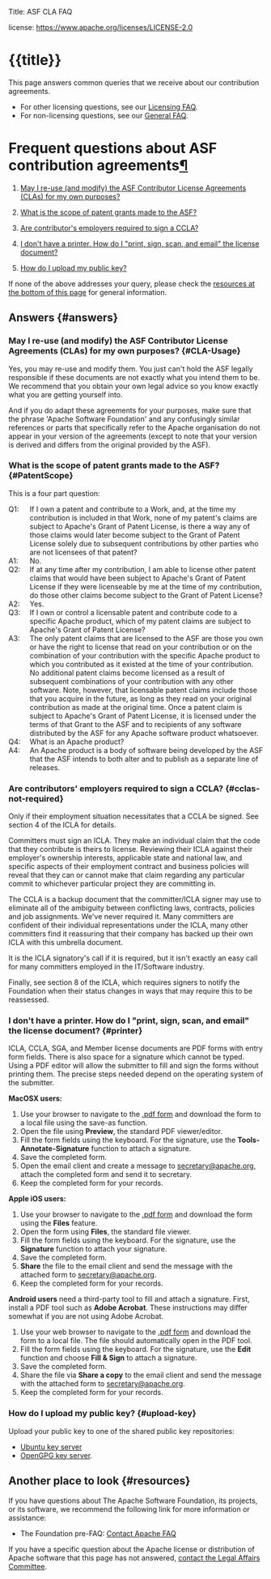 Title: ASF CLA FAQ

license: https://www.apache.org/licenses/LICENSE-2.0

# {{title}}

This page answers common queries that we receive about our contribution agreements. 

* For other licensing questions, see our [Licensing FAQ](../foundation/licensing.html).
* For non-licensing questions, see our [General FAQ](/foundation/preFAQ.html).

<h1 id="frequent-questions-about-asf-contribution-agreements">Frequent questions about ASF contribution agreements<a class="headerlink" href="#frequent-questions-about-asf-contribution-agreements" title="Permanent link">&para;</a></h1>

1.  [May I re-use (and modify) the ASF Contributor License Agreements
(CLAs) for my own purposes?](#CLA-Usage) 

1.  [What is the scope of patent grants made to the ASF?](#PatentScope) 

1.  [Are contributor's employers required to sign a CCLA?](#cclas-not-required)

1.  [I don't have a printer. How do I "print, sign, scan, and email" the license document?](#printer)

1.  [How do I upload my public key?](#upload-key)

If none of the above addresses your query, please check the [resources at
the bottom of this page](#resources) for general information.

## Answers {#answers}

### May I re-use (and modify) the ASF Contributor License Agreements (CLAs) for my own purposes?  {#CLA-Usage}

Yes, you may re-use and modify them. You just can't hold the ASF
legally responsible if these documents are not exactly what you intend them
to be. We recommend that you obtain your own legal advice so you know
exactly what you are getting yourself into.

And if you do adapt these agreements for your purposes, make
sure that the phrase 'Apache Software Foundation' and any confusingly
similar references or parts that specifically refer to the Apache
organisation do not appear in your version of the agreements (except to
note that your version is derived and differs from the original provided by
the ASF).


### What is the scope of patent grants made to the ASF?  {#PatentScope}
<style>
  dl dt  {float: left}
  dl dd  {margin-left: 3em}
</style>

This is a four part question:

<dl>
  <dt>Q1:</dt>
  <dd>If I own a patent and contribute to a Work, and, at the time my
     contribution is included in that Work, none of my patent's claims are
     subject to Apache's Grant of Patent License, is there a way any of
     those claims would later become subject to the Grant of Patent License
     solely due to subsequent contributions by other parties who are not
     licensees of that patent?
  </dd>
  <dt>A1:</dt>
  <dd>No.</dd>
  <dt>Q2:</dt>
  <dd>If at any time after my contribution, I am able to license other
     patent claims that would have been subject to Apache's Grant of Patent
     License if they were licenseable by me at the time of my contribution,
     do those other claims become subject to the Grant of Patent License?
  </dd>
  <dt>A2:</dt>
  <dd>Yes.</dd>
  <dt>Q3:</dt>
  <dd>If I own or control a licensable patent and contribute code to a
     specific Apache product, which of my patent claims are subject to
     Apache's Grant of Patent License?
  </dd>
  <dt>A3:</dt>
  <dd>The only patent claims that are licensed to the ASF are those you own
     or have the right to license that read on your contribution or on the
     combination of your contribution with the specific Apache product to
     which you contributed as it existed at the time of your contribution.
     No additional patent claims become licensed as a result of subsequent
     combinations of your contribution with any other software. Note,
     however, that licensable patent claims include those that you acquire
     in the future, as long as they read on your original contribution as
     made at the original time. Once a patent claim is subject to Apache's
     Grant of Patent License, it is licensed under the terms of that Grant
     to the ASF and to recipients of any software distributed by the ASF
     for any Apache software product whatsoever.
  </dd>
  <dt>Q4:</dt>
  <dd>What is an Apache product?</dt>
  <dt>A4:</dt>
  <dd>An Apache product is a body of software being developed by the ASF
     that the ASF intends to both alter and to publish as a separate line
     of releases.
  </dd>
</dl>

### Are contributors' employers required to sign a CCLA?  {#cclas-not-required}

Only if their employment situation necessitates that a CCLA be signed.
See section 4 of the ICLA for details.

Committers must sign an ICLA.  They make an individual claim that the code that
they contribute is theirs to license.  Reviewing their ICLA against their
employer's ownership interests, applicable state and national law, and specific
aspects of their employment contract and business policies will reveal that
they can or cannot make that claim regarding any particular commit to whichever
particular project they are committing in.

The CCLA is a backup document that the committer/ICLA signer may use to 
eliminate all of the ambiguity between conflicting laws, contracts,
policies and job assignments.  We've never required it. Many committers
are confident of their individual representations under the ICLA, many other
committers find it reassuring that their company has backed up their own
ICLA with this umbrella document.

It is the ICLA signatory's call if it is required, but it isn't exactly an easy
call for many committers employed in the IT/Software industry.

Finally, see section 8 of the ICLA, which requires signers to notify the
Foundation when their status changes in ways that may require this to
be reassessed.

### I don't have a printer. How do I "print, sign, scan, and email" the license document?  {#printer}

ICLA, CCLA, SGA, and Member license documents are PDF forms with entry form fields.
There is also space for a signature which cannot be typed.
Using a PDF editor will allow the submitter to fill and sign the forms without printing them.
The precise steps needed depend on the operating system of the submitter.

**MacOSX users:** 

1. Use your browser to navigate to the [.pdf form](/licenses/contributor-agreements.html) and download the form to a local file using the save-as function.
2. Open the file using **Preview**, the standard PDF viewer/editor. 
3. Fill the form fields using the keyboard. For the signature, use the **Tools-Annotate-Signature** function to attach a signature. 
4. Save the completed form.
5. Open the email client and create a message to [secretary@apache.org](mailto:secretary@apache.org), attach the completed form and send it to secretary.
6. Keep the completed form for your records.

**Apple iOS users:** 

1. Use your browser to navigate to the [.pdf form](/licenses/contributor-agreements.html) and download the form using the **Files** feature. 
2. Open the form using **Files**, the standard file viewer.
3. Fill the form fields using the keyboard. For the signature, use the **Signature** function to attach your signature. 
4. Save the completed form. 
5. **Share** the file to the email client and send the message with the attached form to [secretary@apache.org](mailto:secretary@apache.org).
6. Keep the completed form for your records.

**Android users** need a third-party tool to fill and attach a signature. 
First, install a PDF tool such as **Adobe Acrobat**. These instructions may differ somewhat if you are not using Adobe Acrobat.

1. Use your web browser to navigate to the [.pdf form](/licenses/contributor-agreements.html) and download the form to a local file. The file should automatically open in the PDF tool.
2. Fill the form fields using the keyboard. For the signature, use the **Edit** function and choose **Fill & Sign** to attach a signature. 
3. Save the completed form. 
4. Share the file via **Share a copy** to the email client and send the message with the attached form to [secretary@apache.org](mailto:secretary@apache.org).
5. Keep the completed form for your records.

### How do I upload my public key?  {#upload-key}

Upload your public key to one of the shared public key repositories:
- [Ubuntu key server](https://keyserver.ubuntu.com)
- [OpenGPG key server](https://keys.openpgp.org).

## Another place to look  {#resources}

If you have questions about The Apache Software Foundation, its projects,
or its software, we recommend the following link for more information or
assistance:

- The Foundation pre-FAQ: [Contact Apache FAQ](/foundation/preFAQ.html) 

If you have a specific question about the Apache license or
distribution of Apache software that this page has not answered, [contact the Legal Affairs Committee](/legal/).
